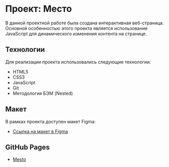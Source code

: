 # Проект: Место

В данной проектной работе была создана интерактивная веб-страница. Основной особенностью этого проекта является использование JavaScript для динамического изменения контента на странице.

## Технологии

Для реализации проекта использовались следующие технологии:

- HTML5
- CSS3
- JavaScript
- Git
- Методология БЭМ (Nested)

## Макет

В рамках проекта доступен макет Figma:

- [Ссылка на макет в Figma](https://www.figma.com/file/2cn9N9jSkmxD84oJik7xL7/JavaScript.-Sprint-4?node-id=0%3A1)

## GitHub Pages

- [Mesto](https://meowyserna.github.io/mesto/)
